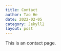 ```yaml
---
title: Contact
author: Tao He
date: 2022-02-05
category: Jekyll2
layout: post
---
```


This is an contact page.
